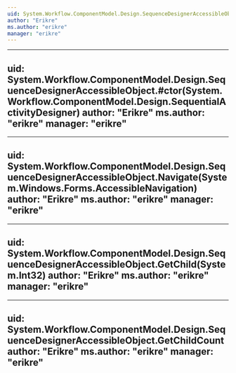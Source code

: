 ```yaml
---
uid: System.Workflow.ComponentModel.Design.SequenceDesignerAccessibleObject
author: "Erikre"
ms.author: "erikre"
manager: "erikre"
---
```


---
uid: System.Workflow.ComponentModel.Design.SequenceDesignerAccessibleObject.#ctor(System.Workflow.ComponentModel.Design.SequentialActivityDesigner)
author: "Erikre"
ms.author: "erikre"
manager: "erikre"
---

---
uid: System.Workflow.ComponentModel.Design.SequenceDesignerAccessibleObject.Navigate(System.Windows.Forms.AccessibleNavigation)
author: "Erikre"
ms.author: "erikre"
manager: "erikre"
---

---
uid: System.Workflow.ComponentModel.Design.SequenceDesignerAccessibleObject.GetChild(System.Int32)
author: "Erikre"
ms.author: "erikre"
manager: "erikre"
---

---
uid: System.Workflow.ComponentModel.Design.SequenceDesignerAccessibleObject.GetChildCount
author: "Erikre"
ms.author: "erikre"
manager: "erikre"
---

